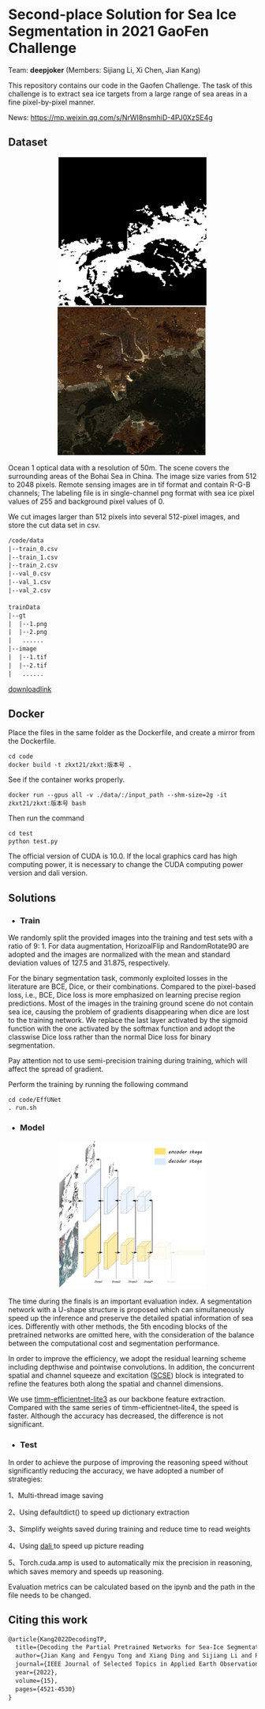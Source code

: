 # Second-place Solution for Sea Ice Segmentation in 2021 GaoFen Challenge

Team: **deepjoker** (Members: Sijiang Li, Xi Chen, Jian Kang)

This repository contains our code in the  Gaofen Challenge. The task of this challenge is to extract sea ice targets from a large range of sea areas in a fine pixel-by-pixel manner.

News: https://mp.weixin.qq.com/s/NrWI8nsmhiD-4PJ0XzSE4g

## Dataset

<div align=center>
  <img src="./fig/gt.png" width = "300" height = "300" title = "GT">
  <img src="./fig/image.png" width = "300" height = "300" title = "image">
  <img/></div>


Ocean 1 optical data with a resolution of 50m. The scene covers the surrounding areas of the Bohai Sea in China. The image size varies from 512 to 2048 pixels. Remote sensing images are in tif format and contain R-G-B channels; The labeling file is in single-channel png format with sea ice pixel values of 255 and background pixel values of 0.

We cut images larger than 512 pixels into several 512-pixel images, and store the cut data set in csv.

```html
/code/data
|--train_0.csv
|--train_1.csv
|--train_2.csv
|--val_0.csv
|--val_1.csv
|--val_2.csv

trainData
|--gt
|  |--1.png
|  |--2.png
|   ......
|--image
|  |--1.tif
|  |--2.tif
|   ......
```
[downloadlink](https://drive.google.com/file/d/1XO7tBKiVHCrtpRMZ2yl9G9bxp1xearBE/view?usp=drive_link)


## Docker

Place the files in the same folder as the Dockerfile, and create a mirror from the Dockerfile.

```
cd code
docker build -t zkxt21/zkxt:版本号 .
```

See if the container works properly.

```
docker run --gpus all -v ./data/:/input_path --shm-size=2g -it zkxt21/zkxt:版本号 bash
```

Then run the command

```
cd test
python test.py
```

The official version of CUDA is 10.0. If the local graphics card has high computing power, it is necessary to change the CUDA computing power version and dali version.

## Solutions

- ### Train


We randomly split the provided images into the training and test sets with a ratio of 9: 1. For data augmentation, HorizoalFlip and RandomRotate90 are adopted and the images are normalized with the mean and standard deviation values of 127.5 and 31.875, respectively.

For the binary segmentation task, commonly exploited losses in the literature are BCE, Dice, or their combinations. Compared to the pixel-based loss, i.e., BCE, Dice loss is more emphasized on learning precise region predictions. Most of the images in the training ground scene do not contain sea ice, causing the problem of gradients disappearing when dice are lost to the training network. We replace the last layer activated by the sigmoid function with the one activated by the softmax function and adopt the classwise Dice loss rather than the normal Dice loss for binary segmentation.

Pay attention not to use semi-precision training during training, which will affect the spread of gradient.

Perform the training by running the following command

```
cd code/EffUNet
. run.sh
```

- ### Model

<div align=center><img src="./fig/model.png" width = "300" height = "300" ><img/></div>

The time during the finals is an important evaluation index. A segmentation network with a U-shape structure is proposed which can simultaneously speed up the inference and preserve the detailed spatial information of sea ices. Differently with other methods, the 5th encoding blocks of the pretrained networks are omitted here, with the consideration of the balance between the computational cost and segmentation performance. 

In order to improve the efficiency, we adopt the residual learning scheme including depthwise and pointwise convolutions. In addition, the concurrent spatial and channel squeeze and excitation ([SCSE](https://arxiv.org/abs/1803.02579)) block is integrated to refine the features both along the spatial and channel dimensions. 

We use [timm-efficientnet-lite3](https://arxiv.org/pdf/1905.11946v5.pdf) as our backbone feature extraction. Compared with the same series of timm-efficientnet-lite4, the speed is faster. Although the accuracy has decreased, the difference is not significant.

- ### Test


In order to achieve the purpose of improving the reasoning speed without significantly reducing the accuracy, we have adopted a number of strategies:

1、Multi-thread image saving

2、Using defaultdict() to speed up dictionary extraction

3、Simplify weights saved during training and reduce time to read weights

4、Using [dali ](https://developer.nvidia.com/zh-cn/dali)to speed up picture reading

5、Torch.cuda.amp is used to automatically mix the precision in reasoning, which saves memory and speeds up reasoning.

Evaluation metrics can be calculated based on the ipynb  and the path in the file needs to be changed.

## Citing this work

```html
@article{Kang2022DecodingTP,
  title={Decoding the Partial Pretrained Networks for Sea-Ice Segmentation of 2021 Gaofen Challenge},
  author={Jian Kang and Fengyu Tong and Xiang Ding and Sijiang Li and Ruoxin Zhu and Yan Huang and Yusheng Xu and Rub{\'e}n Fern{\'a}ndez-Beltran},
  journal={IEEE Journal of Selected Topics in Applied Earth Observations and Remote Sensing},
  year={2022},
  volume={15},
  pages={4521-4530}
}
```

